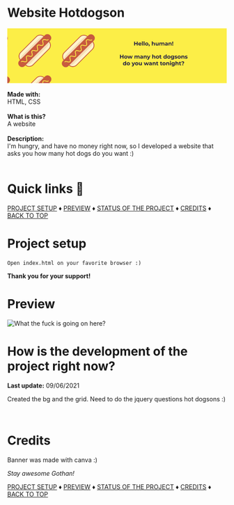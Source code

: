 # Website Hotdogson

<img src="banner.png" alt="Just want to know how many hot dogsons do ya want" />

<b>Made with:</b><br/>
HTML, CSS
<br/><br/>
<b>What is this?</b><br/>
A website
<br/><br/>
<b>Description:</b><br/>
I'm hungry, and have no money right now, so I developed a website that asks you how many hot dogs do you want :)
<br/><br/>
# Quick links &#128150;
  
[PROJECT SETUP](#Project-setup) &diams; [PREVIEW](#Preview) &diams; [STATUS OF THE PROJECT](#How-is-the-development-of-the-project-right-now) &diams; [CREDITS](#Credits) &diams; [BACK TO TOP](#website-hotdogson)


# Project setup
```
Open index.html on your favorite browser :)
```

<b>Thank you for your support!</b>

# Preview
<img src="overview.png" alt="What the fuck is going on here?" />


# How is the development of the project right now?
<b>Last update:</b> 09/06/2021

Created the bg and the grid. Need to do the jquery questions hot dogsons :)

<br/>

# Credits

Banner was made with canva :)

<i>Stay awesome Gothan!</i>
  
[PROJECT SETUP](#Project-setup) &diams; [PREVIEW](#Preview) &diams; [STATUS OF THE PROJECT](#How-is-the-development-of-the-project-right-now) &diams; [CREDITS](#Credits) &diams; [BACK TO TOP](#website-hotdogson)
